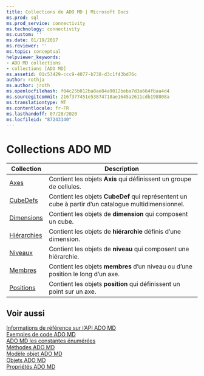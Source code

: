 ```yaml
---
title: Collections de ADO MD | Microsoft Docs
ms.prod: sql
ms.prod_service: connectivity
ms.technology: connectivity
ms.custom: ''
ms.date: 01/19/2017
ms.reviewer: ''
ms.topic: conceptual
helpviewer_keywords:
- ADO MD collections
- collections [ADO MD]
ms.assetid: 01c53429-ccc9-4077-b738-d3c1f43bd76c
author: rothja
ms.author: jroth
ms.openlocfilehash: f04c25b012ba8ae84a9012beba7d3a664fbaa4d4
ms.sourcegitcommit: 216f377451e53874718ae1645a2611cdb198808a
ms.translationtype: MT
ms.contentlocale: fr-FR
ms.lasthandoff: 07/28/2020
ms.locfileid: "87243140"
---
```

# <a name="ado-md-collections"></a>Collections ADO MD

|Collection|Description|  
|-|-|  
|[Axes](../../../ado/reference/ado-md-api/axes-collection-ado-md.md)|Contient les objets **Axis** qui définissent un groupe de cellules.|  
|[CubeDefs](../../../ado/reference/ado-md-api/cubedef-object-ado-md.md)|Contient les objets **CubeDef** qui représentent un cube à partir d’un catalogue multidimensionnel.|  
|[Dimensions](../../../ado/reference/ado-md-api/dimension-object-ado-md.md)|Contient les objets de **dimension** qui composent un cube.|  
|[Hiérarchies](../../../ado/reference/ado-md-api/hierarchy-object-ado-md.md)|Contient les objets de **hiérarchie** définis d’une dimension.|  
|[Niveaux](../../../ado/reference/ado-md-api/level-object-ado-md.md)|Contient les objets de **niveau** qui composent une hiérarchie.|  
|[Membres](../../../ado/reference/ado-md-api/members-collection-ado-md.md)|Contient les objets **membres** d’un niveau ou d’une position le long d’un axe.|  
|[Positions](../../../ado/reference/ado-md-api/positions-collection-ado-md.md)|Contient les objets **position** qui définissent un point sur un axe.|  
  
## <a name="see-also"></a>Voir aussi  
 [Informations de référence sur l’API ADO MD](../../../ado/reference/ado-md-api/ado-md-api-reference.md)   
 [Exemples de code ADO MD](../../../ado/reference/ado-md-api/ado-md-code-examples.md)   
 [ADO MD les constantes énumérées](../../../ado/reference/ado-md-api/ado-md-enumerated-constants.md)   
 [Méthodes ADO MD](../../../ado/reference/ado-md-api/ado-md-methods.md)   
 [Modèle objet ADO MD](../../../ado/reference/ado-md-api/ado-md-object-model.md)   
 [Objets ADO MD](../../../ado/reference/ado-md-api/ado-md-objects.md)   
 [Propriétés ADO MD](../../../ado/reference/ado-md-api/ado-md-properties.md)
